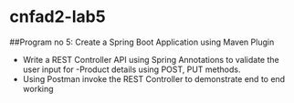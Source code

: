 # cnfad2-lab5
##Program no 5:
Create a Spring Boot Application using Maven Plugin
- Write a REST Controller API using Spring Annotations to validate the user input for -Product details using POST, PUT methods.
- Using Postman invoke the REST Controller to demonstrate end to end working
